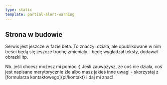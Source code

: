 ```yaml
---
type: static
template: partial-alert-warning
---
```

## Strona w budowie

Serwis jest jeszcze w fazie beta. To znaczy: działa, ale opublikowane w nim treści będą się jeszcze trochę zmieniały - będę wygładzał teksty, dodawał obrazki itp.

Nb. jeśli chcesz możesz mi pomóc :) Jeśli zauważysz, że coś nie działa, coś jest napisane merytorycznie źle albo masz jakieś inne uwagi - skorzystaj z [formularza kontaktowego]{pl/kontakt} i daj mi znać!